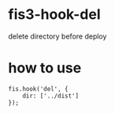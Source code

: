 # fis3-hook-del
delete directory before deploy

# how to use
```
fis.hook('del', {
    dir: ['../dist']
});
```
